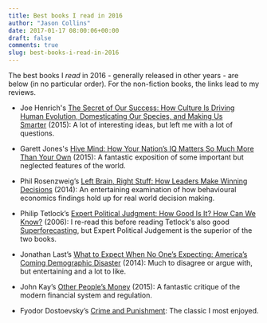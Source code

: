 ```yaml
---
title: Best books I read in 2016
author: "Jason Collins"
date: 2017-01-17 08:00:06+00:00
draft: false
comments: true
slug: best-books-i-read-in-2016
---
```


The best books I _read_ in 2016 - generally released in other years - are below (in no particular order). For the non-fiction books, the links lead to my reviews.

- Joe Henrich's [The Secret of Our Success: How Culture Is Driving Human Evolution, Domesticating Our Species, and Making Us Smarter](https://jasoncollins.blog/2016/11/14/henrichs-the-secret-of-our-success-how-culture-is-driving-human-evolution-domesticating-our-species-and-making-us-smarter/) (2015): A lot of interesting ideas, but left me with a lot of questions.

- Garett Jones's [Hive Mind: How Your Nation’s IQ Matters So Much More Than Your Own](https://jasoncollins.blog/2016/11/04/joness-hive-mind-how-your-nations-iq-matters-so-much-more-than-your-own/) (2015): A fantastic exposition of some important but neglected features of the world.

- Phil Rosenzweig’s [Left Brain, Right Stuff: How Leaders Make Winning Decisions](https://jasoncollins.blog/2016/11/25/rosenzweigs-left-brain-right-stuff-how-leaders-make-winning-decisions/) (2014): An entertaining examination of how behavioural economics findings hold up for real world decision making.

- Philip Tetlock’s [Expert Political Judgment: How Good Is It? How Can We Know?](https://jasoncollins.blog/2016/08/25/tetlocks-expert-political-judgment-how-good-is-it-how-can-we-know/) (2006): I re-read this before reading Tetlock's also good [Superforecasting](https://jasoncollins.blog/2016/09/12/tetlock-and-gardners-superforecasting-the-art-and-science-of-prediction/), but Expert Political Judgement is the superior of the two books.

- Jonathan Last’s [What to Expect When No One’s Expecting: America’s Coming Demographic Disaster](https://jasoncollins.blog/2016/07/18/lasts-what-to-expect-when-no-ones-expecting-americas-coming-demographic-disaster/) (2014): Much to disagree or argue with, but entertaining and a lot to like.

- John Kay’s [Other People’s Money](https://jasoncollins.blog/2016/03/08/kays-other-peoples-money/) (2015): A fantastic critique of the modern financial system and regulation.

- Fyodor Dostoevsky’s [Crime and Punishment](http://www.gutenberg.org/ebooks/2554): The classic I most enjoyed.
